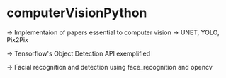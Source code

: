 # computerVisionPython

-> Implementaion of papers essential to computer vision
      -> UNET, YOLO, Pix2Pix
      
-> Tensorflow's Object Detection API exemplified

-> Facial recognition and detection using face_recognition and opencv
